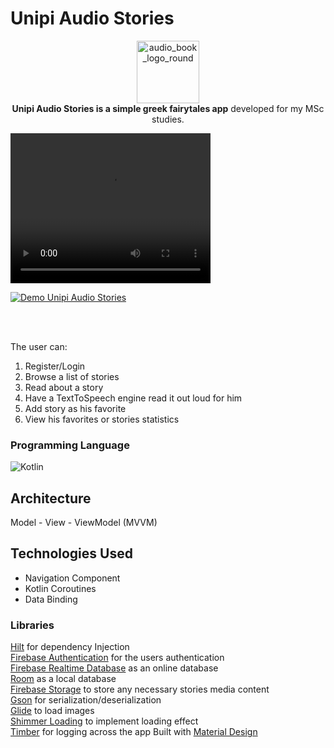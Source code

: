 # Unipi Audio Stories
<p align="center">
  <img width="100" src="https://user-images.githubusercontent.com/64270931/229101809-2fba8511-4c71-410e-b629-cf73d072ed14.png" alt="audio_book_logo_round"><br>
  <b>Unipi Audio Stories is a simple greek fairytales app</b> developed for my MSc studies.
</p>

<video width="320" height="240" controls>
  <source src="" type="video/mp4">
  <source src="movie.ogg" type="video/ogg">
  Your browser does not support the video tag.
</video>

[![Demo  Unipi Audio Stories](https://user-images.githubusercontent.com/64270931/229106173-4910610a-0162-425b-bbda-96a25ecd181c.gif)](https://user-images.githubusercontent.com/64270931/229104760-ebc5a0dc-1609-424e-a9f6-061d04ac5cdc.mp4)

<br><br>

The user can:
1. Register/Login
2. Browse a list of stories
3. Read about a story
4. Have a TextToSpeech engine read it out loud for him
5. Add story as his favorite
6. View his favorites or stories statistics

### Programming Language 

![Kotlin](https://img.shields.io/badge/kotlin-%230095D5.svg?style=for-the-badge&logo=kotlin&logoColor=white) 

## Architecture
Model - View - ViewModel (MVVM)

## Technologies Used
- Navigation Component <br/>
- Kotlin Coroutines <br/>
- Data Binding

### Libraries

[Hilt]() for dependency Injection <br/>
[Firebase Authentication]() for the users authentication <br/>
[Firebase Realtime Database]() as an online database <br/>
[Room]() as a local database <br/>
[Firebase Storage]() to store any necessary stories media content <br/>
[Gson](https://github.com/google/gson) for serialization/deserialization </br>
[Glide](https://github.com/bumptech/glide) to load images <br/> 
[Shimmer Loading](https://facebook.github.io/shimmer-android/) to implement loading effect <br/>
[Timber](https://github.com/JakeWharton/timber) for logging across the app
Built with [Material Design](https://material.io/)
